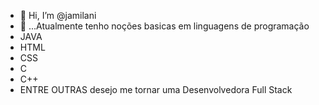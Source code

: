 - 👋 Hi, I’m @jamilani
- 🌱  ...Atualmente tenho  noções basicas em linguagens de programação
- JAVA
- HTML
- CSS
- C
- C++
- ENTRE OUTRAS desejo me  tornar uma Desenvolvedora Full Stack


<!---
jamilani/jamilani is a ✨ special ✨ repository because its `README.md` (this file) appears on your GitHub profile.
You can click the Preview link to take a look at your changes.
--->
